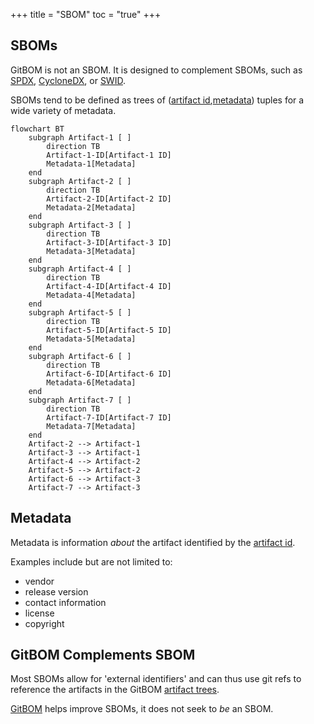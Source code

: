 +++
title = "SBOM"
toc = "true"
+++

## SBOMs
GitBOM is not an SBOM. It is designed to complement SBOMs, such as [SPDX](https://spdx.dev/), [CycloneDX](https://cyclonedx.org/), or [SWID](https://nvd.nist.gov/products/swid).

SBOMs tend to be defined as trees of ([artifact id](/glossary/artifact#artifact-identifiers),[metadata](#metadata)) tuples for a wide variety of metadata.

```mermaid
flowchart BT
    subgraph Artifact-1 [ ]
        direction TB
        Artifact-1-ID[Artifact-1 ID]
        Metadata-1[Metadata]
    end
    subgraph Artifact-2 [ ]
        direction TB
        Artifact-2-ID[Artifact-2 ID]
        Metadata-2[Metadata]
    end
    subgraph Artifact-3 [ ]
        direction TB
        Artifact-3-ID[Artifact-3 ID]
        Metadata-3[Metadata]
    end
    subgraph Artifact-4 [ ]
        direction TB
        Artifact-4-ID[Artifact-4 ID]
        Metadata-4[Metadata]
    end
    subgraph Artifact-5 [ ]
        direction TB
        Artifact-5-ID[Artifact-5 ID]
        Metadata-5[Metadata]
    end
    subgraph Artifact-6 [ ]
        direction TB
        Artifact-6-ID[Artifact-6 ID]
        Metadata-6[Metadata]
    end
    subgraph Artifact-7 [ ]
        direction TB
        Artifact-7-ID[Artifact-7 ID]
        Metadata-7[Metadata]
    end
    Artifact-2 --> Artifact-1
    Artifact-3 --> Artifact-1
    Artifact-4 --> Artifact-2
    Artifact-5 --> Artifact-2
    Artifact-6 --> Artifact-3
    Artifact-7 --> Artifact-3
```

## Metadata

Metadata is information *about* the artifact identified by the [artifact id](/glossary/artifact#artifact-identifiers).

Examples include but are not limited to:

- vendor
- release version
- contact information
- license
- copyright

## GitBOM Complements SBOM

Most SBOMs allow for 'external identifiers' and can thus use git refs to reference the artifacts in the GitBOM [artifact trees](/glossary/artifact_tree).

[GitBOM](/glossary/gitbom) helps improve SBOMs, it does not seek to *be* an SBOM.
